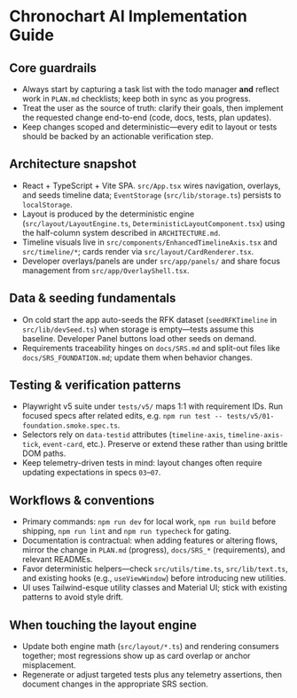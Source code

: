 # Chronochart AI Implementation Guide

## Core guardrails
- Always start by capturing a task list with the todo manager **and** reflect work in `PLAN.md` checklists; keep both in sync as you progress.
- Treat the user as the source of truth: clarify their goals, then implement the requested change end-to-end (code, docs, tests, plan updates).
- Keep changes scoped and deterministic—every edit to layout or tests should be backed by an actionable verification step.

## Architecture snapshot
- React + TypeScript + Vite SPA. `src/App.tsx` wires navigation, overlays, and seeds timeline data; `EventStorage` (`src/lib/storage.ts`) persists to `localStorage`.
- Layout is produced by the deterministic engine (`src/layout/LayoutEngine.ts`, `DeterministicLayoutComponent.tsx`) using the half-column system described in `ARCHITECTURE.md`.
- Timeline visuals live in `src/components/EnhancedTimelineAxis.tsx` and `src/timeline/*`; cards render via `src/layout/CardRenderer.tsx`.
- Developer overlays/panels are under `src/app/panels/` and share focus management from `src/app/OverlayShell.tsx`.

## Data & seeding fundamentals
- On cold start the app auto-seeds the RFK dataset (`seedRFKTimeline` in `src/lib/devSeed.ts`) when storage is empty—tests assume this baseline. Developer Panel buttons load other seeds on demand.
- Requirements traceability hinges on `docs/SRS.md` and split-out files like `docs/SRS_FOUNDATION.md`; update them when behavior changes.

## Testing & verification patterns
- Playwright v5 suite under `tests/v5/` maps 1:1 with requirement IDs. Run focused specs after related edits, e.g. `npm run test -- tests/v5/01-foundation.smoke.spec.ts`.
- Selectors rely on `data-testid` attributes (`timeline-axis`, `timeline-axis-tick`, `event-card`, etc.). Preserve or extend these rather than using brittle DOM paths.
- Keep telemetry-driven tests in mind: layout changes often require updating expectations in specs `03`–`07`.

## Workflows & conventions
- Primary commands: `npm run dev` for local work, `npm run build` before shipping, `npm run lint` and `npm run typecheck` for gating.
- Documentation is contractual: when adding features or altering flows, mirror the change in `PLAN.md` (progress), `docs/SRS_*` (requirements), and relevant READMEs.
- Favor deterministic helpers—check `src/utils/time.ts`, `src/lib/text.ts`, and existing hooks (e.g., `useViewWindow`) before introducing new utilities.
- UI uses Tailwind-esque utility classes and Material UI; stick with existing patterns to avoid style drift.

## When touching the layout engine
- Update both engine math (`src/layout/*.ts`) and rendering consumers together; most regressions show up as card overlap or anchor misplacement.
- Regenerate or adjust targeted tests plus any telemetry assertions, then document changes in the appropriate SRS section.